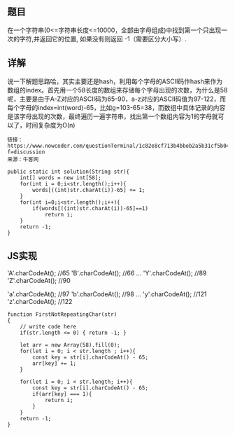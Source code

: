 ## 题目 

在一个字符串(0<=字符串长度<=10000，全部由字母组成)中找到第一个只出现一次的字符,并返回它的位置, 如果没有则返回 -1（需要区分大小写）.

## 详解

说一下解题思路哈，其实主要还是hash，利用每个字母的ASCII码作hash来作为数组的index。首先用一个58长度的数组来存储每个字母出现的次数，为什么是58呢，主要是由于A-Z对应的ASCII码为65-90，a-z对应的ASCII码值为97-122，而每个字母的index=int(word)-65，比如g=103-65=38，而数组中具体记录的内容是该字母出现的次数，最终遍历一遍字符串，找出第一个数组内容为1的字母就可以了，时间复杂度为O(n)

```
链接：https://www.nowcoder.com/questionTerminal/1c82e8cf713b4bbeb2a5b31cf5b0417c?f=discussion
来源：牛客网

public static int solution(String str){
    int[] words = new int[58];
    for(int i = 0;i<str.length();i++){
        words[((int)str.charAt(i))-65] += 1;
    }
    for(int i=0;i<str.length();i++){
        if(words[((int)str.charAt(i))-65]==1)
            return i;
    }
    return -1;
}
```

## JS实现

'A'.charCodeAt(); //65
'B'.charCodeAt(); //66
...
'Y'.charCodeAt(); //89
'Z'.charCodeAt(); //90


'a'.charCodeAt(); //97
'b'.charCodeAt(); //98
...
'y'.charCodeAt(); //121
'z'.charCodeAt(); //122


```
function FirstNotRepeatingChar(str)
{
    // write code here
    if(str.length <= 0) { return -1; }

    let arr = new Array(58).fill(0);
    for(let i = 0; i < str.length ; i++){
    	const key = str[i].charCodeAt() - 65;
    	arr[key] += 1;
    }

    for(let i = 0; i < str.length; i++){
    	const key = str[i].charCodeAt() - 65;
    	if(arr[key] === 1){
    		return i;
    	}
    }
    return -1;
}
```
